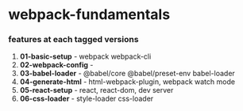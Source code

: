 # webpack-fundamentals

### features at each tagged versions

1. **01-basic-setup** - webpack webpack-cli
2. **02-webpack-config** - 
3. **03-babel-loader** - @babel/core @babel/preset-env babel-loader
4. **04-generate-html** - html-webpack-plugin, webpack watch mode
5. **05-react-setup** - react, react-dom, dev server
6. **06-css-loader** - style-loader css-loader

